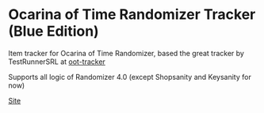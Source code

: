 # Ocarina of Time Randomizer Tracker (Blue Edition)

Item tracker for Ocarina of Time Randomizer, based the great tracker by TestRunnerSRL at [oot-tracker](https://github.com/TestRunnerSRL/oot-tracker)

Supports all logic of Randomizer 4.0 (except Shopsanity and Keysanity for now)

[Site](https://antibluequirk.github.io/oot-tracker/)
